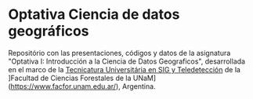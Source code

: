 # Optativa Ciencia de datos geográficos

Repositório con las presentaciones, códigos y datos de la asignatura "Optativa I: Introducción a la Ciencia de Datos Geograficos", desarrollada en el marco de la [Tecnicatura Universitária en SIG y Teledetección](https://www.facfor.unam.edu.ar/carreras/tec-univ-sist-infor-geo-tele/) de la ]Facultad de Ciencias Forestales de la UNaM](https://www.facfor.unam.edu.ar/), Argentina.


